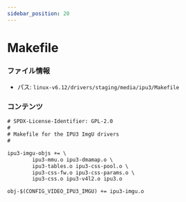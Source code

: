 ```yaml
---
sidebar_position: 20
---
```

# Makefile

### ファイル情報

- パス: `linux-v6.12/drivers/staging/media/ipu3/Makefile`

### コンテンツ

```txt
# SPDX-License-Identifier: GPL-2.0
#
# Makefile for the IPU3 ImgU drivers
#

ipu3-imgu-objs += \
		ipu3-mmu.o ipu3-dmamap.o \
		ipu3-tables.o ipu3-css-pool.o \
		ipu3-css-fw.o ipu3-css-params.o \
		ipu3-css.o ipu3-v4l2.o ipu3.o

obj-$(CONFIG_VIDEO_IPU3_IMGU) += ipu3-imgu.o

```
